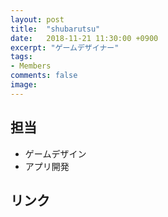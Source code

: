 ```yaml
---
layout: post
title:  "shubarutsu"
date:   2018-11-21 11:30:00 +0900
excerpt: "ゲームデザイナー"
tags:
- Members
comments: false
image: 
---
```


<!-- ![shubarutsu]({{ site.url }}{{ page.image }}){: .img-smaller} -->


## 担当

- ゲームデザイン
- アプリ開発

## リンク


